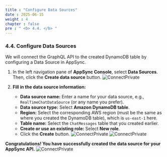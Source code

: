 ```yaml
---
title : "Configure Data Sources"
date : 2025-06-15
weight : 4
chapter : false
pre : " <b> 4.4. </b> "
---
```


### **4.4. Configure Data Sources**

We will connect the GraphQL API to the created DynamoDB table by configuring a Data Source in AppSync.

1.  In the left navigation pane of **AppSync Console**, select **Data Sources**. Then, click the **Create data source** button.
    ![ConnectPrivate](/images/be_4.4_1.png)

2.  **Fill in the data source information:**
    * **Data source name:** Enter a name for your data source, e.g., `RealTimeChatDataSource` (or any name you prefer).
    * **Data source type:** Select **Amazon DynamoDB table**.
    * **Region:** Select the corresponding AWS region (must be the same as where you created the DynamoDB table), which is `us-east-1` here.
    * **Table name:** Select the `ChatMessages` table that you created earlier.
    * **Create or use an existing role:** Select **New role**.
    * Click the **Create** button.
    ![ConnectPrivate](/images/be_4.4_2.png)
    ![ConnectPrivate](/images/be_4.4_3.png)

**Congratulations! You have successfully created the data source for your AppSync API.**
    ![ConnectPrivate](/images/be_4.4_4.png)